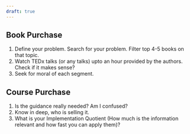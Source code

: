 ```yaml
---
draft: true
---
```


## Book Purchase

1. Define your problem. Search for your problem. Filter top 4-5 books on that topic.
2. Watch TEDx talks (or any talks) upto an hour provided by the authors. Check if it makes sense?
3. Seek for moral of each segment.


## Course Purchase

1. Is the guidance really needed? Am I confused?
2. Know in deep, who is selling it.
3. What is your Implementation Quotient (How much is the information relevant and how fast you can apply them)?

